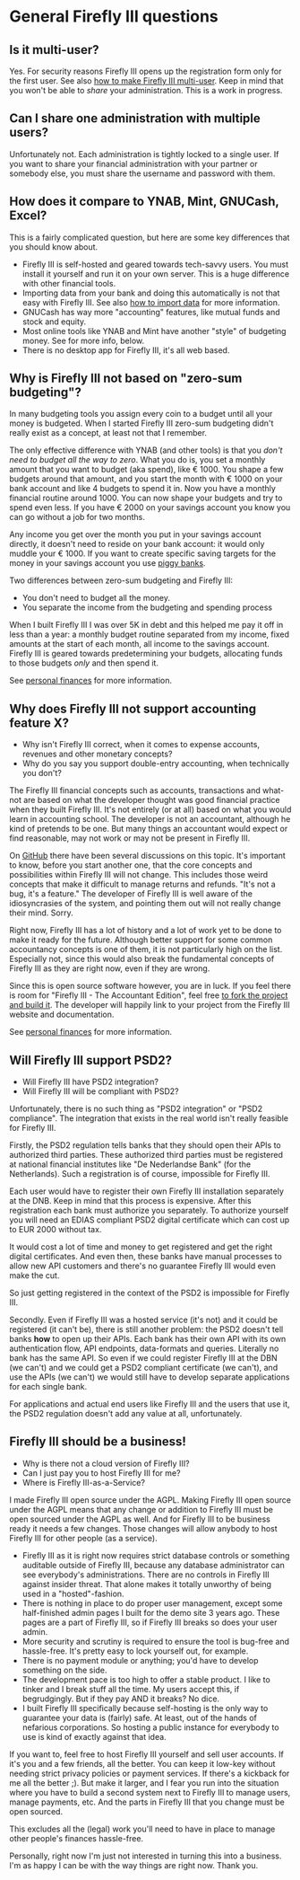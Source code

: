 # General Firefly III questions

## Is it multi-user?

Yes. For security reasons Firefly III opens up the registration form only for the first user. See also [how to make Firefly III multi-user](../../../how-to/firefly-iii/features/multi-user.md). Keep in mind that you won't be able to _share_ your administration. This is a work in progress.

## Can I share one administration with multiple users?

Unfortunately not. Each administration is tightly locked to a single user. If you want to share your financial administration with your partner or somebody else, you must share the username and password with them.

## How does it compare to YNAB, Mint, GNUCash, Excel?

This is a fairly complicated question, but here are some key differences that you should know about.

- Firefly III is self-hosted and geared towards tech-savvy users. You must install it yourself and run it on your own server. This is a huge difference with other financial tools.
- Importing data from your bank and doing this automatically is not that easy with Firefly III. See also [how to import data](../../../how-to/data-importer/import/csv.md) for more information.
- GNUCash has way more "accounting" features, like mutual funds and stock and equity.
- Most online tools like YNAB and Mint have another "style" of budgeting money. See for more info, below.
- There is no desktop app for Firefly III, it's all web based.

## Why is Firefly III not based on "zero-sum budgeting"?

In many budgeting tools you assign every coin to a budget until all your money is budgeted. When I started Firefly III zero-sum budgeting didn't really exist as a concept, at least not that I remember.

The only effective difference with YNAB (and other tools) is that you *don't need to budget all the way to zero*. What you do is, you set a monthly amount that you want to budget (aka spend), like € 1000. You shape a few budgets around that amount, and you start the month with € 1000 on your bank account and like 4 budgets to spend it in. Now you have a monthly financial routine around 1000. You can now shape your budgets and try to spend even less. If you have € 2000 on your savings account you know you can go without a job for two months.

Any income you get over the month you put in your savings account directly, it doesn't need to reside on your bank account: it would only muddle your € 1000. If you want to create specific saving targets for the money in your savings account you use [piggy banks](../../../explanation/financial-concepts/piggy-banks.md).

Two differences between zero-sum budgeting and Firefly III:

- You don't need to budget all the money.
- You separate the income from the budgeting and spending process

When I built Firefly III I was over 5K in debt and this helped me pay it off in less than a year: a monthly budget routine separated from my income, fixed amounts at the start of each month, all income to the savings account. Firefly III is geared towards predetermining your budgets, allocating funds to those budgets *only* and then spend it.

See [personal finances](../../../explanation/firefly-iii/background/personal-finances.md) for more information.

## Why does Firefly III not support accounting feature X?

* Why isn't Firefly III correct, when it comes to expense accounts, revenues and other monetary concepts?
* Why do you say you support double-entry accounting, when technically you don't?

The Firefly III financial concepts such as accounts, transactions and what-not are based on what the developer thought was good financial practice when they built Firefly III. It's not entirely (or at all) based on what you would learn in accounting school. The developer is not an accountant, although he kind of pretends to be one. But many things an accountant would expect or find reasonable, may not work or may not be present in Firefly III.

On [GitHub](https://github.com/firefly-iii/firefly-iii/issues) there have been several discussions on this topic. It's important to know, before you start another one, that the core concepts and possibilities within Firefly III will not change. This includes those weird concepts that make it difficult to manage returns and refunds. "It's not a bug, it's a feature." The developer of Firefly III is well aware of the idiosyncrasies of the system, and pointing them out will not really change their mind. Sorry.

Right now, Firefly III has a lot of history and a lot of work yet to be done to make it ready for the future. Although better support for some common accountancy concepts is one of them, it is not particularly high on the list. Especially not, since this would also break the fundamental concepts of Firefly III as they are right now, even if they are wrong.

Since this is open source software however, you are in luck. If you feel there is room for "Firefly III - The Accountant Edition", feel free [to fork the project and build it](https://github.com/firefly-iii/firefly-iii/fork). The developer will happily link to your project from the Firefly III website and documentation. 

See [personal finances](../../../explanation/firefly-iii/background/personal-finances.md) for more information.

## Will Firefly III support PSD2?

* Will Firefly III have PSD2 integration?
* Will Firefly III will be compliant with PSD2?

Unfortunately, there is no such thing as "PSD2 integration" or "PSD2 compliance". The integration that exists in the real world isn't really feasible for Firefly III.

Firstly, the PSD2 regulation tells banks that they should open their APIs to authorized third parties. These authorized third parties must be registered at national financial institutes like "De Nederlandse Bank" (for the Netherlands). Such a registration is of course, impossible for Firefly III.

Each user would have to register their own Firefly III installation separately at the DNB. Keep in mind that this process is expensive. After this registration each bank must authorize you separately. To authorize yourself you will need an EDIAS compliant PSD2 digital certificate which can cost up to EUR 2000 without tax.

It would cost a lot of time and money to get registered and get the right digital certificates. And even then, these banks have manual processes to allow new API customers and there's no guarantee Firefly III would even make the cut.

So just getting registered in the context of the PSD2 is impossible for Firefly III.

Secondly. Even if Firefly III was a hosted service (it's not) and it could be registered (it can't be), there is still another problem: the PSD2 doesn't tell banks **how** to open up their APIs. Each bank has their own API with its own authentication flow, API endpoints, data-formats and queries. Literally no bank has the same API. So even if we could register Firefly III at the DBN (we can't) and we could get a PSD2 compliant certificate (we can't), and use the APIs (we can't) we would still have to develop separate applications for each single bank.

For applications and actual end users like Firefly III and the users that use it, the PSD2 regulation doesn't add any value at all, unfortunately.

## Firefly III should be a business!

* Why is there not a cloud version of Firefly III?
* Can I just pay you to host Firefly III for me?
* Where is Firefly III-as-a-Service?

I made Firefly III open source under the AGPL. Making Firefly III open source under the AGPL means that any change or addition to Firefly III must be open sourced under the AGPL as well. And for Firefly III to be business ready it needs a few changes. Those changes will allow anybody to host Firefly III for other people (as a service).

* Firefly III as it is right now requires strict database controls or something auditable outside of Firefly III, because any database administrator can see everybody's administrations. There are no controls in Firefly III against insider threat. That alone makes it totally unworthy of being used in a "hosted"-fashion.
* There is nothing in place to do proper user management, except some half-finished admin pages I built for the demo site 3 years ago. These pages are a part of Firefly III, so if Firefly III breaks so does your user admin.
* More security and scrutiny is required to ensure the tool is bug-free and hassle-free. It's pretty easy to lock yourself out, for example.
* There is no payment module or anything; you'd have to develop something on the side.
* The development pace is too high to offer a stable product. I like to tinker and I break stuff all the time. My users accept this, if begrudgingly. But if they pay AND it breaks? No dice.
* I built Firefly III specifically because self-hosting is the only way to guarantee your data is (fairly) safe. At least, out of the hands of nefarious corporations. So hosting a public instance for everybody to use is kind of exactly against that idea.

If you want to, feel free to host Firefly III yourself and sell user accounts. If it's you and a few friends, all the better. You can keep it low-key without needing strict privacy policies or payment services. If there's a kickback for me all the better ;). But make it larger, and I fear you run into the situation where you have to build a second system next to Firefly III to manage users, manage payments, etc. And the parts in Firefly III that you change must be open sourced.

This excludes all the (legal) work you'll need to have in place to manage other people's finances hassle-free.

Personally, right now I'm just not interested in turning this into a business. I'm as happy I can be with the way things are right now. Thank you.
